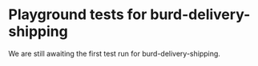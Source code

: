 # Playground tests for burd-delivery-shipping
We are still awaiting the first test run for burd-delivery-shipping.
